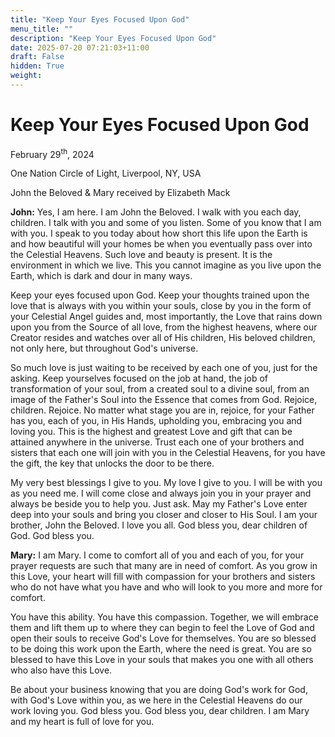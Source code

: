 ```yaml
---
title: "Keep Your Eyes Focused Upon God"
menu_title: ""
description: "Keep Your Eyes Focused Upon God"
date: 2025-07-20 07:21:03+11:00
draft: False
hidden: True
weight:
---
```

# Keep Your Eyes Focused Upon God

February 29<sup>th</sup>, 2024

One Nation Circle of Light, Liverpool, NY, USA

John the Beloved & Mary received by Elizabeth Mack

**John:** Yes, I am here. I am John the Beloved. I walk with you each day, children. I talk with you and some of you listen. Some of you know that I am with you. I speak to you today about how short this life upon the Earth is and how beautiful will your homes be when you eventually pass over into the Celestial Heavens. Such love and beauty is present. It is the environment in which we live. This you cannot imagine as you live upon the Earth, which is dark and dour in many ways.

Keep your eyes focused upon God. Keep your thoughts trained upon the love that is always with you within your souls, close by you in the form of your Celestial Angel guides and, most importantly, the Love that rains down upon you from the Source of all love, from the highest heavens, where our Creator resides and watches over all of His children, His beloved children, not only here, but throughout God's universe.

So much love is just waiting to be received by each one of you, just for the asking. Keep yourselves focused on the job at hand, the job of transformation of your soul, from a created soul to a divine soul, from an image of the Father's Soul into the Essence that comes from God. Rejoice, children. Rejoice. No matter what stage you are in, rejoice, for your Father has you, each of you, in His Hands, upholding you, embracing you and loving you. This is the highest and greatest Love and gift that can be attained anywhere in the universe. Trust each one of your brothers and sisters that each one will join with you in the Celestial Heavens, for you have the gift, the key that unlocks the door to be there.

My very best blessings I give to you. My love I give to you. I will be with you as you need me. I will come close and always join you in your prayer and always be beside you to help you. Just ask. May my Father's Love enter deep into your souls and bring you closer and closer to His Soul. I am your brother, John the Beloved. I love you all. God bless you, dear children of God. God bless you.

**Mary:** I am Mary. I come to comfort all of you and each of you, for your prayer requests are such that many are in need of comfort. As you grow in this Love, your heart will fill with compassion for your brothers and sisters who do not have what you have and who will look to you more and more for comfort.

You have this ability. You have this compassion. Together, we will embrace them and lift them up to where they can begin to feel the Love of God and open their souls to receive God's Love for themselves. You are so blessed to be doing this work upon the Earth, where the need is great. You are so blessed to have this Love in your souls that makes you one with all others who also have this Love.

Be about your business knowing that you are doing God's work for God, with God's Love within you, as we here in the Celestial Heavens do our work loving you. God bless you. God bless you, dear children. I am Mary and my heart is full of love for you.
